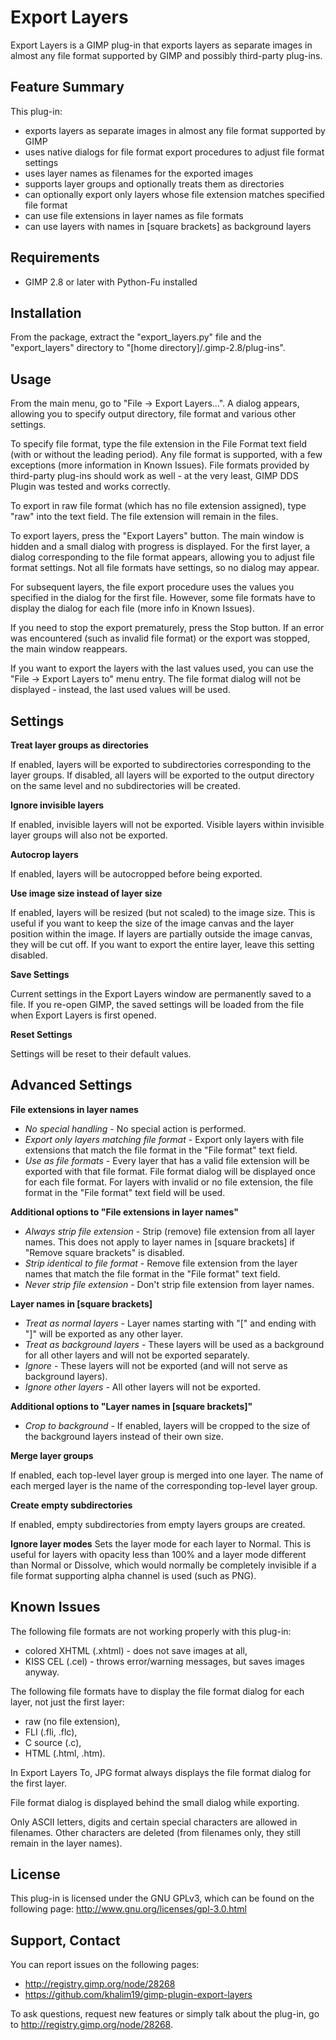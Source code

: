 Export Layers
=============

Export Layers is a GIMP plug-in that exports layers as separate images in almost any file
format supported by GIMP and possibly third-party plug-ins.

Feature Summary
---------------

This plug-in:
* exports layers as separate images in almost any file format supported by GIMP
* uses native dialogs for file format export procedures to adjust file format settings
* uses layer names as filenames for the exported images
* supports layer groups and optionally treats them as directories
* can optionally export only layers whose file extension matches specified file format
* can use file extensions in layer names as file formats
* can use layers with names in [square brackets] as background layers

Requirements
------------

* GIMP 2.8 or later with Python-Fu installed

Installation
------------

From the package, extract the "export_layers.py" file and the "export_layers" directory
to "[home directory]/.gimp-2.8/plug-ins".

Usage
-----

From the main menu, go to "File -> Export Layers...". A dialog appears, allowing
you to specify output directory, file format and various other settings.

To specify file format, type the file extension in the File Format
text field (with or without the leading period). Any file format is supported,
with a few exceptions (more information in Known Issues). File formats provided
by third-party plug-ins should work as well - at the very least,
GIMP DDS Plugin was tested and works correctly.

To export in raw file format (which has no file extension assigned),
type "raw" into the text field. The file extension will remain in the files.

To export layers, press the "Export Layers" button. The main window is hidden
and a small dialog with progress is displayed. For the first layer,
a dialog corresponding to the file format appears, allowing you to adjust file
format settings. Not all file formats have settings, so no dialog may appear.

For subsequent layers, the file export procedure uses the values you
specified in the dialog for the first file. However, some file formats have to
display the dialog for each file (more info in Known Issues).

If you need to stop the export prematurely, press the Stop button. If an error was
encountered (such as invalid file format) or the export was stopped, the main window reappears.

If you want to export the layers with the last values used, you can use the
"File -> Export Layers to" menu entry. The file format dialog will not be displayed -
instead, the last used values will be used.

Settings
--------

**Treat layer groups as directories**

If enabled, layers will be exported to subdirectories corresponding to the layer groups.
If disabled, all layers will be exported to the output directory on the same level
and no subdirectories will be created.

**Ignore invisible layers**

If enabled, invisible layers will not be exported. Visible layers within
invisible layer groups will also not be exported.

**Autocrop layers**

If enabled, layers will be autocropped before being exported.

**Use image size instead of layer size**

If enabled, layers will be resized (but not scaled) to the image size. This is
useful if you want to keep the size of the image canvas and the layer position
within the image. If layers are partially outside the image canvas,
they will be cut off. If you want to export the entire layer,
leave this setting disabled.

**Save Settings**

Current settings in the Export Layers window are permanently saved to a file.
If you re-open GIMP, the saved settings will be loaded from the file when
Export Layers is first opened.

**Reset Settings**

Settings will be reset to their default values.

Advanced Settings
-----------------

**File extensions in layer names**

* *No special handling* - No special action is performed.
* *Export only layers matching file format* - Export only layers with file extensions
that match the file format in the "File format" text field.
* *Use as file formats* - Every layer that has a valid file extension will be
exported with that file format. File format dialog will be displayed once
for each file format. For layers with invalid or no file extension,
the file format in the "File format" text field will be used.

**Additional options to "File extensions in layer names"**

- *Always strip file extension* - Strip (remove) file extension from all layer names.
This does not apply to layer names in [square brackets] if "Remove square brackets" is disabled.
- *Strip identical to file format* - Remove file extension from the layer names that
match the file format in the "File format" text field.
- *Never strip file extension* - Don't strip file extension from layer names.

**Layer names in [square brackets]**

* *Treat as normal layers* - Layer names starting with "[" and ending with "]"
will be exported as any other layer.
* *Treat as background layers* - These layers will be used as a background
for all other layers and will not be exported separately.
* *Ignore* - These layers will not be exported (and will not serve as background layers).
* *Ignore other layers* - All other layers will not be exported.

**Additional options to "Layer names in [square brackets]"**

- *Crop to background* - If enabled, layers will be cropped to the size of the
background layers instead of their own size.

**Merge layer groups**

If enabled, each top-level layer group is merged into one layer. The name
of each merged layer is the name of the corresponding top-level layer group.

**Create empty subdirectories**

If enabled, empty subdirectories from empty layers groups are created.

**Ignore layer modes**
Sets the layer mode for each layer to Normal. This is useful for layers with opacity
less than 100% and a layer mode different than Normal or Dissolve, which would
normally be completely invisible if a file format supporting alpha channel is used
(such as PNG).

Known Issues
------------

The following file formats are not working properly with this plug-in:
* colored XHTML (.xhtml) - does not save images at all,
* KISS CEL (.cel) - throws error/warning messages, but saves images anyway.

The following file formats have to display the file format dialog for each layer,
not just the first layer:
* raw (no file extension),
* FLI (.fli, .flc),
* C source (.c),
* HTML (.html, .htm).

In Export Layers To, JPG format always displays the file format dialog for the first layer.

File format dialog is displayed behind the small dialog while exporting.

Only ASCII letters, digits and certain special characters are allowed in filenames.
Other characters are deleted (from filenames only, they still remain in the layer names).

License
-------

This plug-in is licensed under the GNU GPLv3, which can be found on the following page:
http://www.gnu.org/licenses/gpl-3.0.html

Support, Contact
----------------

You can report issues on the following pages:
* http://registry.gimp.org/node/28268
* https://github.com/khalim19/gimp-plugin-export-layers

To ask questions, request new features or simply talk about the plug-in,
go to http://registry.gimp.org/node/28268.
